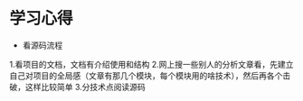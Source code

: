 # 学习心得

- 看源码流程

1.看项目的文档，文档有介绍使用和结构
2.网上搜一些别人的分析文章看，先建立自己对项目的全局感（文章有那几个模块，每个模块用的啥技术），然后再各个击破，这样比较简单
3.分技术点阅读源码

```
